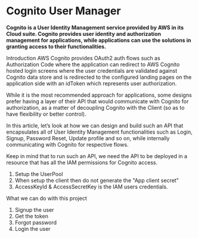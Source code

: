 # Cognito User Manager

<b>Cognito is a User Identity Management service provided by AWS in its Cloud suite. Cognito provides user identity and authorization management for applications, while applications can use the solutions in granting access to their functionalities.</b>

Introduction
AWS Cognito provides OAuth2 auth flows such as Authorization Code where the application can redirect to AWS Cognito hosted login screens where the user credentials are validated against Cognito data store and is redirected to the configured landing pages on the application side with an idToken which represents user authorization.

While it is the most recommended approach for applications, some designs prefer having a layer of their API that would communicate with Cognito for authorization, as a matter of decoupling Cognito with the Client (so as to have flexibility or better control).

In this article, let’s look at how we can design and build such an API that encapsulates all of User Identity Management functionalities such as Login, Signup, Password Reset, Update profile and so on, while internally communicating with Cognito for respective flows.

Keep in mind that to run such an API, we need the API to be deployed in a resource that has all the IAM permissions for Cognito access.

1. Setup the UserPool 
2. When setup the client then do not generate the "App client secret"
3. AccessKeyId & AccessSecretKey is the IAM users credentials.

What we can do with this project
1. Signup the user
2. Get the token 
3. Forgot password 
4. Login the user
